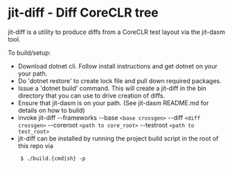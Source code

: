 # jit-diff - Diff CoreCLR tree

jit-diff is a utility to produce diffs from a CoreCLR test layout via
the jit-dasm tool.

To build/setup:

* Download dotnet cli.  Follow install instructions and get dotnet on your
  your path.
* Do 'dotnet restore' to create lock file and 
  pull down required packages.
* Issue a 'dotnet build' command.  This will create a jit-diff in the bin
  directory that you can use to drive creation of diffs.
* Ensure that jit-dasm is on your path.  (See jit-dasm README.md for details
  on how to build)
* invoke jit-diff --frameworks --base `<base crossgen>` --diff `<diff crossgen>` 
  --coreroot `<path to core_root>` --testroot `<path to test_root>`
* jit-diff can be installed by running the project build script in the root of this repo 
via

``` 
    $ ./build.{cmd|sh} -p
```
